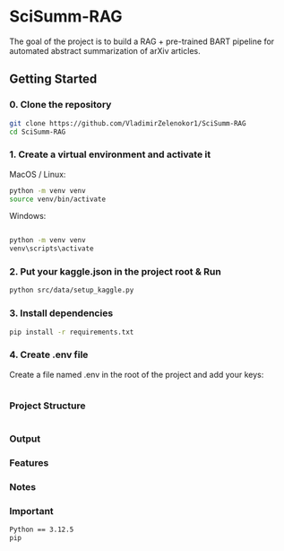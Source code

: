 # SciSumm-RAG

The goal of the project is to build a RAG + pre-trained BART pipeline for automated abstract summarization of arXiv articles.

## Getting Started

### 0. Clone the repository

```bash
git clone https://github.com/VladimirZelenokor1/SciSumm-RAG
cd SciSumm-RAG
```

### 1. Create a virtual environment and activate it

MacOS / Linux:
    
```bash
python -m venv venv
source venv/bin/activate
```
Windows:

```bash

python -m venv venv
venv\scripts\activate
```

### 2. Put your kaggle.json in the project root & Run
```bash
python src/data/setup_kaggle.py
```

### 3. Install dependencies
```bash
pip install -r requirements.txt
```

### 4. Create .env file
Create a file named .env in the root of the project and add your keys:
```
```

### Project Structure
```graphql
```

### Output

### Features

### Notes

### Important

```bash
Python == 3.12.5
pip
```